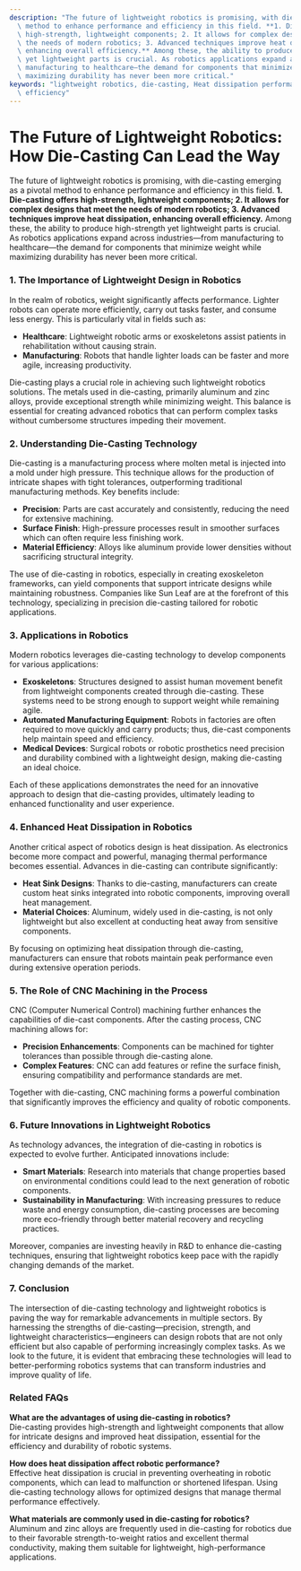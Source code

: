 ```yaml
---
description: "The future of lightweight robotics is promising, with die-casting emerging as a pivotal\
  \ method to enhance performance and efficiency in this field. **1. Die-casting offers\
  \ high-strength, lightweight components; 2. It allows for complex designs that meet\
  \ the needs of modern robotics; 3. Advanced techniques improve heat dissipation,\
  \ enhancing overall efficiency.** Among these, the ability to produce high-strength\
  \ yet lightweight parts is crucial. As robotics applications expand across industries—from\
  \ manufacturing to healthcare—the demand for components that minimize weight while\
  \ maximizing durability has never been more critical."
keywords: "lightweight robotics, die-casting, Heat dissipation performance, Heat dissipation\
  \ efficiency"
---
```

# The Future of Lightweight Robotics: How Die-Casting Can Lead the Way

The future of lightweight robotics is promising, with die-casting emerging as a pivotal method to enhance performance and efficiency in this field. **1. Die-casting offers high-strength, lightweight components; 2. It allows for complex designs that meet the needs of modern robotics; 3. Advanced techniques improve heat dissipation, enhancing overall efficiency.** Among these, the ability to produce high-strength yet lightweight parts is crucial. As robotics applications expand across industries—from manufacturing to healthcare—the demand for components that minimize weight while maximizing durability has never been more critical.

### **1. The Importance of Lightweight Design in Robotics**

In the realm of robotics, weight significantly affects performance. Lighter robots can operate more efficiently, carry out tasks faster, and consume less energy. This is particularly vital in fields such as:

- **Healthcare**: Lightweight robotic arms or exoskeletons assist patients in rehabilitation without causing strain.
- **Manufacturing**: Robots that handle lighter loads can be faster and more agile, increasing productivity.

Die-casting plays a crucial role in achieving such lightweight robotics solutions. The metals used in die-casting, primarily aluminum and zinc alloys, provide exceptional strength while minimizing weight. This balance is essential for creating advanced robotics that can perform complex tasks without cumbersome structures impeding their movement.

### **2. Understanding Die-Casting Technology**

Die-casting is a manufacturing process where molten metal is injected into a mold under high pressure. This technique allows for the production of intricate shapes with tight tolerances, outperforming traditional manufacturing methods. Key benefits include:

- **Precision**: Parts are cast accurately and consistently, reducing the need for extensive machining.
- **Surface Finish**: High-pressure processes result in smoother surfaces which can often require less finishing work.
- **Material Efficiency**: Alloys like aluminum provide lower densities without sacrificing structural integrity.

The use of die-casting in robotics, especially in creating exoskeleton frameworks, can yield components that support intricate designs while maintaining robustness. Companies like Sun Leaf are at the forefront of this technology, specializing in precision die-casting tailored for robotic applications.

### **3. Applications in Robotics**

Modern robotics leverages die-casting technology to develop components for various applications:

- **Exoskeletons**: Structures designed to assist human movement benefit from lightweight components created through die-casting. These systems need to be strong enough to support weight while remaining agile.
- **Automated Manufacturing Equipment**: Robots in factories are often required to move quickly and carry products; thus, die-cast components help maintain speed and efficiency.
- **Medical Devices**: Surgical robots or robotic prosthetics need precision and durability combined with a lightweight design, making die-casting an ideal choice.

Each of these applications demonstrates the need for an innovative approach to design that die-casting provides, ultimately leading to enhanced functionality and user experience.

### **4. Enhanced Heat Dissipation in Robotics**

Another critical aspect of robotics design is heat dissipation. As electronics become more compact and powerful, managing thermal performance becomes essential. Advances in die-casting can contribute significantly:

- **Heat Sink Designs**: Thanks to die-casting, manufacturers can create custom heat sinks integrated into robotic components, improving overall heat management.
- **Material Choices**: Aluminum, widely used in die-casting, is not only lightweight but also excellent at conducting heat away from sensitive components.

By focusing on optimizing heat dissipation through die-casting, manufacturers can ensure that robots maintain peak performance even during extensive operation periods.

### **5. The Role of CNC Machining in the Process**

CNC (Computer Numerical Control) machining further enhances the capabilities of die-cast components. After the casting process, CNC machining allows for:

- **Precision Enhancements**: Components can be machined for tighter tolerances than possible through die-casting alone.
- **Complex Features**: CNC can add features or refine the surface finish, ensuring compatibility and performance standards are met.

Together with die-casting, CNC machining forms a powerful combination that significantly improves the efficiency and quality of robotic components.

### **6. Future Innovations in Lightweight Robotics**

As technology advances, the integration of die-casting in robotics is expected to evolve further. Anticipated innovations include:

- **Smart Materials**: Research into materials that change properties based on environmental conditions could lead to the next generation of robotic components.
- **Sustainability in Manufacturing**: With increasing pressures to reduce waste and energy consumption, die-casting processes are becoming more eco-friendly through better material recovery and recycling practices.

Moreover, companies are investing heavily in R&D to enhance die-casting techniques, ensuring that lightweight robotics keep pace with the rapidly changing demands of the market.

### **7. Conclusion**

The intersection of die-casting technology and lightweight robotics is paving the way for remarkable advancements in multiple sectors. By harnessing the strengths of die-casting—precision, strength, and lightweight characteristics—engineers can design robots that are not only efficient but also capable of performing increasingly complex tasks. As we look to the future, it is evident that embracing these technologies will lead to better-performing robotics systems that can transform industries and improve quality of life.

### **Related FAQs**

**What are the advantages of using die-casting in robotics?**  
Die-casting provides high-strength and lightweight components that allow for intricate designs and improved heat dissipation, essential for the efficiency and durability of robotic systems.

**How does heat dissipation affect robotic performance?**  
Effective heat dissipation is crucial in preventing overheating in robotic components, which can lead to malfunction or shortened lifespan. Using die-casting technology allows for optimized designs that manage thermal performance effectively.

**What materials are commonly used in die-casting for robotics?**  
Aluminum and zinc alloys are frequently used in die-casting for robotics due to their favorable strength-to-weight ratios and excellent thermal conductivity, making them suitable for lightweight, high-performance applications.
